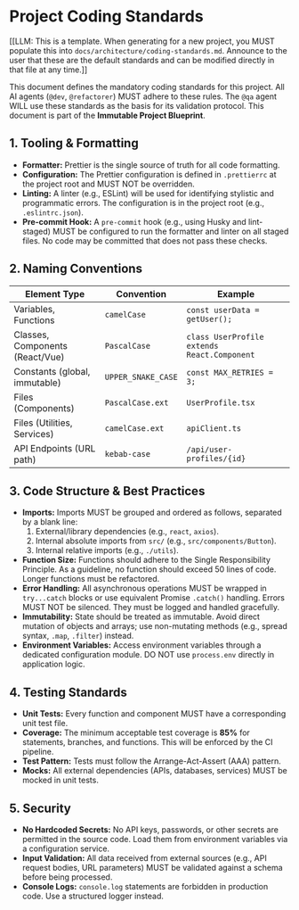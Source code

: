 # Project Coding Standards

[[LLM: This is a template. When generating for a new project, you MUST populate this into `docs/architecture/coding-standards.md`. Announce to the user that these are the default standards and can be modified directly in that file at any time.]]

This document defines the mandatory coding standards for this project. All AI agents (`@dev`, `@refactorer`) MUST adhere to these rules. The `@qa` agent WILL use these standards as the basis for its validation protocol. This document is part of the **Immutable Project Blueprint**.

## 1. Tooling & Formatting

- **Formatter:** Prettier is the single source of truth for all code formatting.
- **Configuration:** The Prettier configuration is defined in `.prettierrc` at the project root and MUST NOT be overridden.
- **Linting:** A linter (e.g., ESLint) will be used for identifying stylistic and programmatic errors. The configuration is in the project root (e.g., `.eslintrc.json`).
- **Pre-commit Hook:** A `pre-commit` hook (e.g., using Husky and lint-staged) MUST be configured to run the formatter and linter on all staged files. No code may be committed that does not pass these checks.

## 2. Naming Conventions

| Element Type                     | Convention       | Example                        |
| -------------------------------- | ---------------- | ------------------------------ |
| Variables, Functions             | `camelCase`      | `const userData = getUser();`   |
| Classes, Components (React/Vue)  | `PascalCase`     | `class UserProfile extends React.Component` |
| Constants (global, immutable)    | `UPPER_SNAKE_CASE` | `const MAX_RETRIES = 3;`       |
| Files (Components)               | `PascalCase.ext` | `UserProfile.tsx`              |
| Files (Utilities, Services)      | `camelCase.ext`  | `apiClient.ts`                 |
| API Endpoints (URL path)         | `kebab-case`     | `/api/user-profiles/{id}`      |

## 3. Code Structure & Best Practices

- **Imports:** Imports MUST be grouped and ordered as follows, separated by a blank line:
    1. External/library dependencies (e.g., `react`, `axios`).
    2. Internal absolute imports from `src/` (e.g., `src/components/Button`).
    3. Internal relative imports (e.g., `./utils`).
- **Function Size:** Functions should adhere to the Single Responsibility Principle. As a guideline, no function should exceed 50 lines of code. Longer functions must be refactored.
- **Error Handling:** All asynchronous operations MUST be wrapped in `try...catch` blocks or use equivalent Promise `.catch()` handling. Errors MUST NOT be silenced. They must be logged and handled gracefully.
- **Immutability:** State should be treated as immutable. Avoid direct mutation of objects and arrays; use non-mutating methods (e.g., spread syntax, `.map`, `.filter`) instead.
- **Environment Variables:** Access environment variables through a dedicated configuration module. DO NOT use `process.env` directly in application logic.

## 4. Testing Standards

- **Unit Tests:** Every function and component MUST have a corresponding unit test file.
- **Coverage:** The minimum acceptable test coverage is **85%** for statements, branches, and functions. This will be enforced by the CI pipeline.
- **Test Pattern:** Tests must follow the Arrange-Act-Assert (AAA) pattern.
- **Mocks:** All external dependencies (APIs, databases, services) MUST be mocked in unit tests.

## 5. Security

- **No Hardcoded Secrets:** No API keys, passwords, or other secrets are permitted in the source code. Load them from environment variables via a configuration service.
- **Input Validation:** All data received from external sources (e.g., API request bodies, URL parameters) MUST be validated against a schema before being processed.
- **Console Logs:** `console.log` statements are forbidden in production code. Use a structured logger instead.
